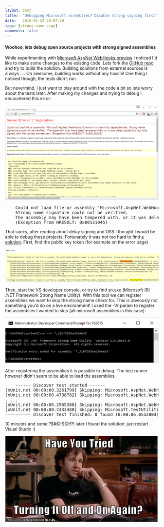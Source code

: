 ```yaml
---
layout: post
title:  "Debugging Microsoft assemblies? Disable strong signing first"
date:   2016-01-22 23:07:40
tags: [strong-name-sign]
comments: false
---
```


#### Woohoo, lets debug open source projects with strong signed assemblies
While experimenting with [Microsoft AspNet WebHooks preview](http://blogs.msdn.com/b/webdev/archive/2015/09/04/introducing-microsoft-asp-net-webhooks-preview.aspx) I noticed I'd like to make some changes to the existing code. Lets fork the [GitHub repo](https://github.com/aspnet/WebHooks) and try to build the solution. 
Building solutions from external sources is always ....  Oh awesome, building works without any hassle!
One thing I noticed though; the tests didn't run.

But nevermind, I just want to play around with the code a bit so lets worry about the tests later. After making my changes and trying to debug I encountered this error:
<p style="max-width:600px; margin: 0px auto;">
	<img src="/assets/strong-signed/strong-sign-error.png" alt="Strong sign error" style="border: 1px solid #E8E8E8;">	
</p>

<pre>
	Could not load file or assembly 'Microsoft.AspNet.WebHooks.Common' or one of its dependencies. 
	Strong name signature could not be verified.
	The assembly may have been tampered with, or it was delay signed but not fully signed with the correct private key. 
	(Exception from HRESULT: 0x80131045)
</pre>

That sucks, after reading about delay signing and OSS I thought I would be able to debug these projects. Fortunately it was not too hard to find [a solution](http://stackoverflow.com/questions/12100006/sgen-error-could-not-load-file-or-assembly-exception-from-hresult-0x801314#13009177).
First, find the public key token (for example on the error page)

<p style="max-width:600px; margin: 0px auto;">
	<img src="/assets/strong-signed/public-key-token.png" alt="Public key token" style="border: 1px solid #E8E8E8;">	
</p>

Then, start the VS developer console, or try to find sn.exe (Microsoft (R) .NET Framework Strong Name Utility).
With this tool we can register assemblies we want to skip the strong name check for. This is obviously not something you'd do on a live environment!
I used the -Vr param to register the assemblies I wanted to skip (all microsoft assemblies in this case):

<p style="max-width:600px; margin: 0px auto;">
	<img src="/assets/strong-signed/sn-tool.png" alt="SN tool" style="border: 1px solid #E8E8E8;">	
</p>

After registering the assemblies it is possible to debug. The test runner however didn't seem to be able to load the assemblies.

<pre>
	------ Discover test started ------
[xUnit.net 00:00:00.3261799] Skipping: Microsoft.AspNet.WebHooks.Custom.Mvc.Test (could not find dependent assembly 'Microsoft.AspNet.WebHooks.Custom.Mvc.Test, Version=0.0.0')
[xUnit.net 00:00:00.4738782] Skipping: Microsoft.AspNet.WebHooks.Custom.AzureStorage.Test (could not find dependent assembly 'Microsoft.AspNet.WebHooks.Custom.AzureStorage.Test, Version=0.0.0')
.....
[xUnit.net 00:00:00.2565380] Skipping: Microsoft.AspNet.WebHooks.Receivers.WordPress.Test (could not find dependent assembly 'Microsoft.AspNet.WebHooks.Receivers.WordPress.Test, Version=0.0.0')
[xUnit.net 00:00:00.2333480] Skipping: Microsoft.TestUtilities (could not find dependent assembly 'Microsoft.TestUtilities, Version=0.0.0')
========== Discover test finished: 0 found (0:00:06.0552803) ==========
</pre>
10 minutes and some ?$#@!$@!!?! later I found the solution: just restart Visual Studio :)

<p style="max-width:600px; margin: 0px auto;">
	<img src="/assets/strong-signed/it-pro-fix.jpg" alt="The universal fix" style="border: 1px solid #E8E8E8;">	
</p>
